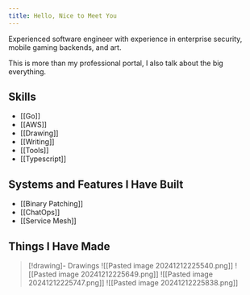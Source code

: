 ```yaml
---
title: Hello, Nice to Meet You
---
```

Experienced software engineer with experience in enterprise security, mobile gaming backends, and art.

This is more than my professional portal, I also talk about the big everything.

## Skills
* [[Go]]
* [[AWS]]
* [[Drawing]]
* [[Writing]]
* [[Tools]]
* [[Typescript]]

## Systems and Features I Have Built
* [[Binary Patching]]
* [[ChatOps]]
* [[Service Mesh]]

## Things I Have Made

>[!drawing]- Drawings
>![[Pasted image 20241212225540.png]]
>![[Pasted image 20241212225649.png]]
>![[Pasted image 20241212225747.png]]
>![[Pasted image 20241212225838.png]]
